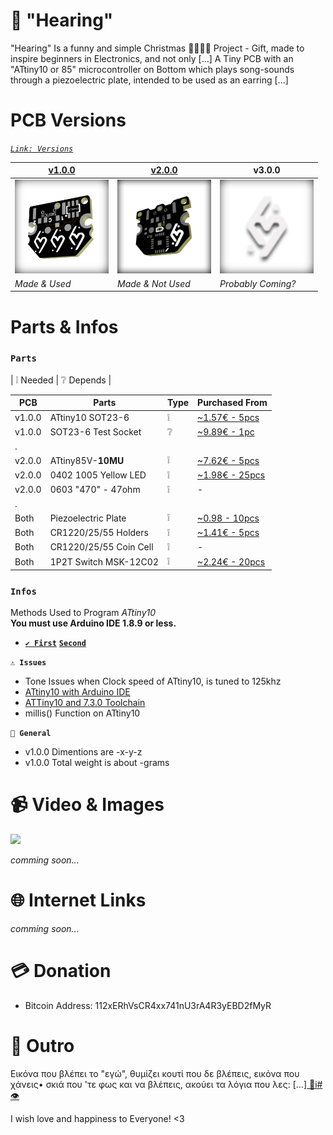 ﻿# 🙉 "Hearing"
"Hearing" Is a funny and simple Christmas 🤶🏻🎅🏻 Project - Gift, made to inspire beginners in Electronics, and not only [...] A Tiny PCB with an "ATtiny10 or 85" microcontroller on Bottom which plays song-sounds through a piezoelectric plate, intended to be used as an earring [...]


# PCB Versions
*[```Link: Versions```](https://easyeda.com/gxousos/tinymusicalearing)*

|[v1.0.0](https://easyeda.com/editor#id=460c792bdeb14df49b22bafdbc1c2439)|[v2.0.0](https://easyeda.com/editor#id=cc25afc377a7449d9af5e2e83bf3eaca) |v3.0.0|
|-|-|-|
|<img src="/Images/v.1.0.0 - 3D.jpg" width="150" height="150"/>|<img src="/Images/v.2.0.0 - 3D.jpg" width="150" height="150"/>|<img src="/Images/heartUncoW.jpg" width="150" height="150"/>|
|*Made & Used*|*Made & Not Used*|*Probably Coming?*|
# Parts & Infos

### `Parts`
| ❕ Needed | ❔ Depends |

|PCB|Parts| Type | Purchased From|
| - | - | - | - |
|v1.0.0|ATtiny10 SOT23-6|❕|[~1.57€ - 5pcs](https://www.aliexpress.com/item/33013948023.html?spm=a2g0s.9042311.0.0.f8694c4dkP1uS3)|
|v1.0.0|SOT23-6 Test Socket|❔|[~9.89€ - 1pc](https://www.ebay.com/itm/1X-SOT23-SOT23-6-SOT23-6L-IC-Test-Socket-Programmer-Adapter-Burn-in-Soc-D3L8/233198450659?ssPageName=STRK%3AMEBIDX%3AIT&_trksid=p2057872.m2749.l2649)|
|.||||
|v2.0.0|ATtiny85V-**10MU** |❕|[~7.62€ - 5pcs](https://www.aliexpress.com/item/32854266955.html?spm=a2g0s.9042311.0.0.61774c4dbgpBel)|
|v2.0.0|0402 1005 Yellow LED |❕|[~1.98€ - 25pcs](https://www.ebay.com/itm/0402-0603-0805-1206-1210-3528-5050-SMD-SMT-LED-Diodes-White-Red-Blue-Light-Bulb/383101301756?ssPageName=STRK%3AMEBIDX%3AIT&var=651681270973&_trksid=p2057872.m2749.l2649)|
|v2.0.0|0603 "470" - 47ohm|❕| - |
|.||||
|Both|Piezoelectric Plate|❕|[~0.98 - 10pcs](https://www.ebay.com/itm/10-Pcs-Piezoelectric-Piezo-Ceramic-Wafer-Plate-Dia-15mm-For-Buzzer-Loudspeaker/123056838637?ssPageName=STRK%3AMEBIDX%3AIT&_trksid=p2057872.m2749.l2649)|
|Both|CR1220/25/55 Holders|❕|[~1.41€ - 5pcs](https://www.aliexpress.com/item/33013461583.html?spm=a2g0s.9042311.0.0.f8694c4dkP1uS3)|
|Both|CR1220/25/55 Coin Cell|❕| - |
|Both|1P2T Switch MSK-12C02|❕|[~2.24€ - 20pcs](https://www.ebay.com/itm/20PCS-Mini-SPDT-1P2T-Slide-Switch-On-Off-MSK-12C02-SMD-7P-For-MP3-MP4/151723531917?ssPageName=STRK%3AMEBIDX%3AIT&_trksid=p2057872.m2749.l2649)|

### `Infos`

Methods Used to Program *ATtiny10*<br>
**You must use Arduino IDE 1.8.9 or less.**

* **[```✔️ First```](https://make.kosakalab.com/make/electronic-work/arduino_tpi_en/ )** 
 **[```Second```](http://www.technoblogy.com/show?1YQY)**

**`⚠️ Issues`**
* Tone Issues when Clock speed of ATtiny10, is tuned to 125khz
* [ATtiny10 with Arduino IDE](https://stackoverflow.com/questions/59077871/programming-attiny10-with-arduino-ld-exe-errors)
* [ATTiny10 and 7.3.0 Toolchain](https://groups.google.com/a/arduino.cc/forum/#!topic/developers/Ny82s7t11Vc)
* millis() Function on ATtiny10

**`🎲 General`**
* v1.0.0 Dimentions are -x-y-z
* v1.0.0 Total weight is about -grams

# 📹 Video & Images
[![](http://img.youtube.com/vi/1UqGlBQeKq4/0.jpg)](http://www.youtube.com/watch?v=1UqGlBQeKq4 "")

*comming soon...*
# 🌐 Internet Links
*comming soon...*
# 💳 Donation
+ Bitcoin Address: 112xERhVsCR4xx741nU3rA4R3yEBD2fMyR
# 💛 Outro

 Εικόνα που βλέπει το "εγώ", θυμίζει κουτί που δε βλέπεις, εικόνα που χάνεις• σκιά που 'τε φως και να βλέπεις, ακούει τα λόγια που λες: [...][ ‮#i📁👁](https://www.instagram.com/giorgos.xou/)

I wish love and happiness to Everyone! <3
